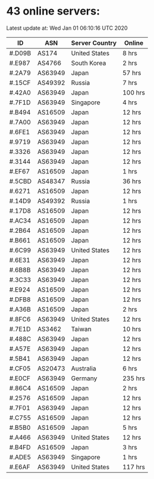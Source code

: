 # 43 online servers:

Latest update at: Wed Jan 01 06:10:16 UTC 2020

| ID | ASN | Server Country | Online |
| -- | --- | -------------- | ------ |
| #.D09B | AS174 | United States | 8 hrs |
| #.E987 | AS4766 | South Korea | 2 hrs |
| #.2A79 | AS63949 | Japan | 57 hrs |
| #.15CF | AS49392 | Russia | 7 hrs |
| #.42A0 | AS63949 | Japan | 100 hrs |
| #.7F1D | AS63949 | Singapore | 4 hrs |
| #.B494 | AS16509 | Japan | 12 hrs |
| #.7A00 | AS63949 | Japan | 12 hrs |
| #.6FE1 | AS63949 | Japan | 12 hrs |
| #.9719 | AS63949 | Japan | 12 hrs |
| #.3326 | AS63949 | Japan | 12 hrs |
| #.3144 | AS63949 | Japan | 12 hrs |
| #.EF67 | AS16509 | Japan | 1 hrs |
| #.5CBD | AS48347 | Russia | 36 hrs |
| #.6271 | AS16509 | Japan | 12 hrs |
| #.14D9 | AS49392 | Russia | 1 hrs |
| #.17D8 | AS16509 | Japan | 12 hrs |
| #.AC34 | AS16509 | Japan | 12 hrs |
| #.2B64 | AS16509 | Japan | 12 hrs |
| #.B661 | AS16509 | Japan | 12 hrs |
| #.6C99 | AS63949 | United States | 12 hrs |
| #.6E31 | AS63949 | Japan | 12 hrs |
| #.6B8B | AS63949 | Japan | 12 hrs |
| #.3C33 | AS63949 | Japan | 12 hrs |
| #.E924 | AS16509 | Japan | 12 hrs |
| #.DFB8 | AS16509 | Japan | 12 hrs |
| #.A36B | AS16509 | Japan | 2 hrs |
| #.8FC6 | AS63949 | United States | 12 hrs |
| #.7E1D | AS3462 | Taiwan | 10 hrs |
| #.488C | AS63949 | Japan | 12 hrs |
| #.A57E | AS63949 | Japan | 12 hrs |
| #.5B41 | AS63949 | Japan | 12 hrs |
| #.CF05 | AS20473 | Australia | 6 hrs |
| #.E0CF | AS63949 | Germany | 235 hrs |
| #.86C4 | AS16509 | Japan | 2 hrs |
| #.2576 | AS16509 | Japan | 12 hrs |
| #.7F01 | AS63949 | Japan | 12 hrs |
| #.C755 | AS16509 | Japan | 12 hrs |
| #.B5B0 | AS16509 | Japan | 5 hrs |
| #.A466 | AS63949 | United States | 12 hrs |
| #.B4FD | AS16509 | Japan | 3 hrs |
| #.ADE5 | AS63949 | Singapore | 1 hrs |
| #.E6AF | AS63949 | United States | 117 hrs |

